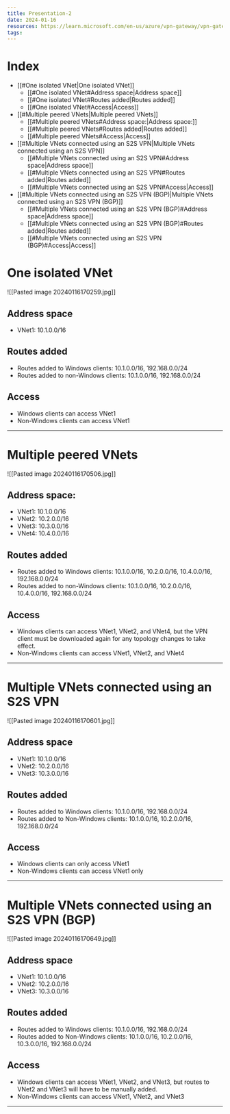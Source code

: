 ```yaml
---
title: Presentation-2
date: 2024-01-16
resources: https://learn.microsoft.com/en-us/azure/vpn-gateway/vpn-gateway-about-point-to-site-routing
tags:
---
```

# Index

- [[#One isolated VNet|One isolated VNet]]
	- [[#One isolated VNet#Address space|Address space]]
	- [[#One isolated VNet#Routes added|Routes added]]
	- [[#One isolated VNet#Access|Access]]
- [[#Multiple peered VNets|Multiple peered VNets]]
	- [[#Multiple peered VNets#Address space:|Address space:]]
	- [[#Multiple peered VNets#Routes added|Routes added]]
	- [[#Multiple peered VNets#Access|Access]]
- [[#Multiple VNets connected using an S2S VPN|Multiple VNets connected using an S2S VPN]]
	- [[#Multiple VNets connected using an S2S VPN#Address space|Address space]]
	- [[#Multiple VNets connected using an S2S VPN#Routes added|Routes added]]
	- [[#Multiple VNets connected using an S2S VPN#Access|Access]]
- [[#Multiple VNets connected using an S2S VPN (BGP)|Multiple VNets connected using an S2S VPN (BGP)]]
	- [[#Multiple VNets connected using an S2S VPN (BGP)#Address space|Address space]]
	- [[#Multiple VNets connected using an S2S VPN (BGP)#Routes added|Routes added]]
	- [[#Multiple VNets connected using an S2S VPN (BGP)#Access|Access]]

# One isolated VNet
![[Pasted image 20240116170259.jpg]]
## Address space

- VNet1: 10.1.0.0/16
## Routes added

- Routes added to Windows clients: 10.1.0.0/16, 192.168.0.0/24
- Routes added to non-Windows clients: 10.1.0.0/16, 192.168.0.0/24
## Access

- Windows clients can access VNet1
- Non-Windows clients can access VNet1

---
# Multiple peered VNets

![[Pasted image 20240116170506.jpg]]

## Address space:

- VNet1: 10.1.0.0/16
- VNet2: 10.2.0.0/16
- VNet3: 10.3.0.0/16
- VNet4: 10.4.0.0/16
    
## Routes added

- Routes added to Windows clients: 10.1.0.0/16, 10.2.0.0/16, 10.4.0.0/16, 192.168.0.0/24
- Routes added to non-Windows clients: 10.1.0.0/16, 10.2.0.0/16, 10.4.0.0/16, 192.168.0.0/24
## Access

- Windows clients can access VNet1, VNet2, and VNet4, but the VPN client must be downloaded again for any topology changes to take effect.
- Non-Windows clients can access VNet1, VNet2, and VNet4

---
# Multiple VNets connected using an S2S VPN

![[Pasted image 20240116170601.jpg]]

## Address space

- VNet1: 10.1.0.0/16
- VNet2: 10.2.0.0/16
- VNet3: 10.3.0.0/16
  
## Routes added

- Routes added to Windows clients: 10.1.0.0/16, 192.168.0.0/24
- Routes added to Non-Windows clients: 10.1.0.0/16, 10.2.0.0/16, 192.168.0.0/24
## Access

- Windows clients can only access VNet1
- Non-Windows clients can access VNet1 only

---
# Multiple VNets connected using an S2S VPN (BGP)

![[Pasted image 20240116170649.jpg]]

## Address space

- VNet1: 10.1.0.0/16
- VNet2: 10.2.0.0/16
- VNet3: 10.3.0.0/16
    
## Routes added

- Routes added to Windows clients: 10.1.0.0/16, 192.168.0.0/24
- Routes added to Non-Windows clients: 10.1.0.0/16, 10.2.0.0/16, 10.3.0.0/16, 192.168.0.0/24
## Access

- Windows clients can access VNet1, VNet2, and VNet3, but routes to VNet2 and VNet3 will have to be manually added.
- Non-Windows clients can access VNet1, VNet2, and VNet3

---